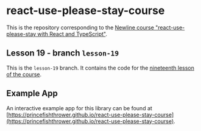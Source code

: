 # react-use-please-stay-course

This is the repository corresponding to the [Newline course "react-use-please-stay with React and TypeScript"](https://www.newline.co/courses/react-use-please-stay-with-react-and-typescript/welcome).

## Lesson 19 - branch `lesson-19`

This is the `lesson-19` branch. It contains the code for the [nineteenth lesson of the course](https://www.newline.co/courses/react-use-please-stay-with-react-and-typescript/publish-the-example-app-to-github-pages).

## Example App

An interactive example app for this library can be found at [https://princefishthrower.github.io/react-use-please-stay-course](https://princefishthrower.github.io/react-use-please-stay-course).